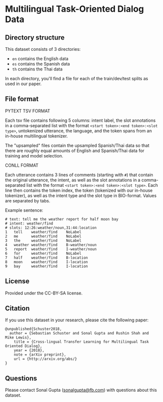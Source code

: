 # Multilingual Task-Oriented Dialog Data

## Directory structure

This dataset consists of 3 directories:
* `en` contains the English data
* `es` contains the Spanish data
* `th` contains the Thai data

In each directory, you'll find a file for each of the train/dev/test splits as used in our paper.


## File format

PYTEXT TSV FORMAT

Each tsv file contains following 5 columns: intent label, the slot annotations in a comma-separated list with the format `<start token>:<end token>:<slot type>`,
untokenized utterance, the language, and the token spans from an in-house multilingual tokenizer.

The "upsampled" files contain the upsampled Spanish/Thai data so that there are roughly equal amounts of English and Spanish/Thai data for training and model selection. 

CONLL FORMAT

Each utterance contains 3 lines of comments (starting with `#`) that contain the original utterance, the intent, as well as
the slot annotations in a comma-separated list with the format `<start token>:<end token>:<slot type>`.
Each line then contains the token index, the token (tokenized with our in-house tokenizer), as well as the intent type and the slot type in BIO-format.
Values are separated by tabs.

Example sentence:


    # text: tell me the weather report for half moon bay
    # intent: weather/find
    # slots: 12:26:weather/noun,31:44:location
    1   tell    weather/find    NoLabel
    2   me      weather/find    NoLabel
    3   the     weather/find    NoLabel
    4   weather weather/find    B-weather/noun
    5   report  weather/find    I-weather/noun
    6   for     weather/find    NoLabel
    7   half    weather/find    B-location
    8   moon    weather/find    I-location
    9   bay     weather/find    I-location


## License

Provided under the CC-BY-SA license.

## Citation

If you use this dataset in your research, please cite the following paper:


    @unpublished{Schuster2018,
      author = {Sebastian Schuster and Sonal Gupta and Rushin Shah and Mike Lewis},
        title = {Cross-lingual Transfer Learning for Multilingual Task Oriented Dialog},
        year = {2018},
        note = {arXiv preprint},
        url = {http://arxiv.org/abs/}
    }


## Questions

Please contact Sonal Gupta (<sonalgupta@fb.com>) with questions about this dataset.
